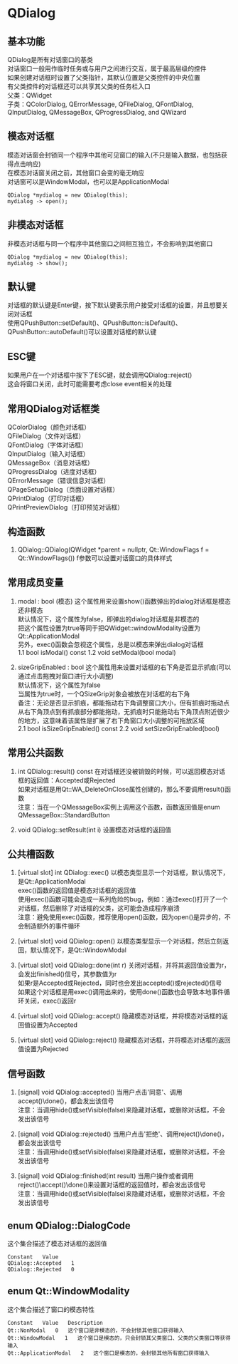 # QDialog

## 基本功能
QDialog是所有对话窗口的基类  
对话窗口一般用作临时任务或与用户之间进行交互，属于最高层级的控件  
如果创建对话框时设置了父类指针，其默认位置是父类控件的中央位置  
有父类控件的对话框还可以共享其父类的任务栏入口  
父类：QWidget  
子类：QColorDialog, QErrorMessage, QFileDialog, QFontDialog, QInputDialog, QMessageBox, QProgressDialog, and QWizard  


## 模态对话框
模态对话窗会封锁同一个程序中其他可见窗口的输入(不只是输入数据，也包括获得点击响应)  
在模态对话窗关闭之前，其他窗口会变的毫无响应  
对话窗可以是WindowModal，也可以是ApplicationModal  
```
QDialog *mydialog = new QDialog(this);
mydialog -> open();
```


## 非模态对话框
非模态对话框与同一个程序中其他窗口之间相互独立，不会影响到其他窗口  
```
QDialog *mydialog = new QDialog(this);
mydialog -> show();
```


## 默认键
对话框的默认键是Enter键，按下默认键表示用户接受对话框的设置，并且想要关闭对话框  
使用QPushButton::setDefault()、QPushButton::isDefault()、QPushButton::autoDefault()可以设置对话框的默认键  


## ESC键
如果用户在一个对话框中按下了ESC键，就会调用QDialog::reject()  
这会将窗口关闭，此时可能需要考虑close event相关的处理  


## 常用QDialog对话框类
QColorDialog（颜色对话框）  
QFileDialog（文件对话框）  
QFontDialog（字体对话框）  
QInputDialog（输入对话框）  
QMessageBox（消息对话框）  
QProgressDialog（进度对话框）  
QErrorMessage（错误信息对话框）  
QPageSetupDialog（页面设置对话框）  
QPrintDialog（打印对话框）  
QPrintPreviewDialog（打印预览对话框）  


## 构造函数
1. QDialog::QDialog(QWidget \*parent = nullptr, Qt::WindowFlags f = Qt::WindowFlags())
f参数可以设置对话窗口的具体样式  


## 常用成员变量
1. modal : bool (模态)
这个属性用来设置show()函数弹出的dialog对话框是模态还非模态  
默认情况下，这个属性为false，即弹出的dialog对话框是非模态的  
把这个属性设置为true等同于把QWidget::windowModality设置为Qt::ApplicationModal  
另外，exec()函数会忽视这个属性，总是以模态来弹出dialog对话框  
1.1 bool isModal() const
1.2 void setModal(bool modal)

2. sizeGripEnabled : bool
这个属性用来设置对话框的右下角是否显示抓痕(可以通过点击拖拽对窗口进行大小调整)  
默认情况下，这个属性为false  
当属性为true时，一个QSizeGrip对象会被放在对话框的右下角  
备注：无论是否显示抓痕，都能拖动右下角调整窗口大小，但有抓痕时拖动点从右下角顶点到有抓痕部分都能拖动，无抓痕时只能拖动右下角顶点附近很少的地方，这意味着该属性是扩展了右下角窗口大小调整的可拖放区域  
2.1 bool isSizeGripEnabled() const
2.2 void setSizeGripEnabled(bool)



## 常用公共函数
1. int QDialog::result() const
在对话框还没被销毁的时候，可以返回模态对话框的返回值：Accepted或Rejected  
如果对话框是用Qt::WA_DeleteOnClose属性创建的，那么不要调用result()函数  
注意：当在一个QMessageBox实例上调用这个函数，函数返回值是enum QMessageBox::StandardButton  

2. void QDialog::setResult(int i)
设置模态对话框的返回值  


## 公共槽函数
1. [virtual slot] int QDialog::exec()
以模态类型显示一个对话框，默认情况下，是Qt::ApplicationModal  
exec()函数的返回值是模态对话框的返回值  
使用exec()函数可能会造成一系列危险的bug，例如：通过exec()打开了一个对话框，然后删除了对话框的父类，这可能会造成程序崩溃  
注意：避免使用exec()函数，推荐使用open()函数，因为open()是异步的，不会制造额外的事件循环  

2. [virtual slot] void QDialog::open()
以模态类型显示一个对话框，然后立刻返回，默认情况下，是Qt::WindowModal  

3. [virtual slot] void QDialog::done(int r)
关闭对话框，并将其返回值设置为r，会发出finished()信号，其参数值为r  
如果r是Accepted或Rejected，同时也会发出accepted()或rejected()信号  
如果这个对话框是用exec()调用出来的，使用done()函数也会导致本地事件循环关闭，exec()返回r  

4. [virtual slot] void QDialog::accept()
隐藏模态对话框，并将模态对话框的返回值设置为Accepted  

5. [virtual slot] void QDialog::reject()
隐藏模态对话框，并将模态对话框的返回值设置为Rejected  


## 信号函数
1. [signal] void QDialog::accepted()
当用户点击'同意'、调用accept()\done()，都会发出该信号  
注意：当调用hide()或setVisible(false)来隐藏对话框，或删除对话框，不会发出该信号  

2. [signal] void QDialog::rejected()
当用户点击'拒绝'、调用reject()\done()，都会发出该信号  
注意：当调用hide()或setVisible(false)来隐藏对话框，或删除对话框，不会发出该信号  

3. [signal] void QDialog::finished(int result)
当用户操作或者调用reject()\accept()\done()来设置对话框的返回值时，都会发出该信号  
注意：当调用hide()或setVisible(false)来隐藏对话框，或删除对话框，不会发出该信号  


## enum QDialog::DialogCode
这个集合描述了模态对话框的返回值
```
Constant   Value
QDialog::Accepted   1
QDialog::Rejected   0
```


## enum Qt::WindowModality
这个集合描述了窗口的模态特性  
```
Constant   Value   Description
Qt::NonModal   0   这个窗口是非模态的，不会封锁其他窗口获得输入
Qt::WindowModal   1   这个窗口是模态的，只会封锁其父类窗口、父类的父类窗口等获得输入
Qt::ApplicationModal   2   这个窗口是模态的，会封锁其他所有窗口获得输入
```